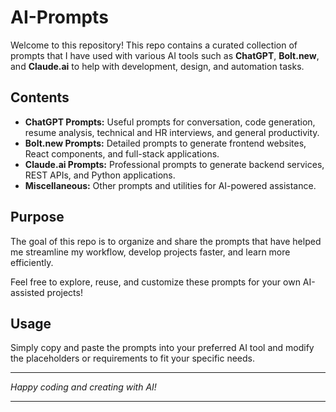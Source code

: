 # AI-Prompts


Welcome to this repository! This repo contains a curated collection of prompts that I have used with various AI tools such as **ChatGPT**, **Bolt.new**, and **Claude.ai** to help with development, design, and automation tasks.

## Contents

- **ChatGPT Prompts:** Useful prompts for conversation, code generation, resume analysis, technical and HR interviews, and general productivity.
- **Bolt.new Prompts:** Detailed prompts to generate frontend websites, React components, and full-stack applications.
- **Claude.ai Prompts:** Professional prompts to generate backend services, REST APIs, and Python applications.
- **Miscellaneous:** Other prompts and utilities for AI-powered assistance.

## Purpose

The goal of this repo is to organize and share the prompts that have helped me streamline my workflow, develop projects faster, and learn more efficiently.

Feel free to explore, reuse, and customize these prompts for your own AI-assisted projects!

## Usage

Simply copy and paste the prompts into your preferred AI tool and modify the placeholders or requirements to fit your specific needs.

---

*Happy coding and creating with AI!*

---


